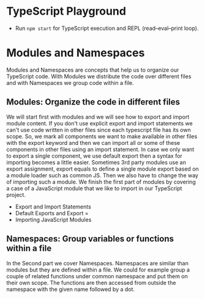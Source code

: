 # TypeScript Playground

* Run `npm start` for TypeScript execution and REPL (read–eval–print loop).

# Modules and Namespaces

Modules and Namespaces are concepts that help us to organize our TypeScript code. With Modules we distribute the code over different files and with Namespaces we group code within a file.

## Modules: Organize the code in different files
We will start first with modules and we will see how to export and import module content. If you don't use explicit export and import statements we can't use code written in other files since each typescript file has its own scope. So, we mark all components we want to make available in other files with the export keyword and then we can import all or some of these components in other files using an import statement. In case we only want to export a single component, we use default export then a syntax for importing becomes a little easier. Sometimes 3rd party modules use an export assignment, export equals to define a single module export based on a module loader such as common JS. Then we also have to change the way of importing such a module. We finish the first part of modules by covering a case of a JavaScript module that we like to import in our TypeScript project.

* Export and Import Statements
* Default Exports and Export =
* Importing JavaScript Modules

## Namespaces: Group variables or functions within a file
In the Second part we cover Namespaces. Namespaces are similar than modules but they are defined within a file. We could for example group a couple of related functions under common namespace and put them on their own scope. The functions are then accessed from outside the namespace with the given name followed by a dot.